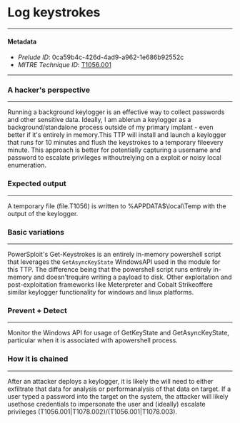 
# Log keystrokes

---

#### Metadata

- *Prelude ID*: 0ca59b4c-426d-4ad9-a962-1e686b92552c
- *MITRE Technique ID*: [T1056.001](https://attack.mitre.org/techniques/T1056/001/)

---

### A hacker's perspective

---

Running a background keylogger is an effective way to collect passwords and other sensitive data. Ideally, I am ablerun a keylogger as a background/standalone process outside of my primary implant - even better if it's entirely in memory.This TTP will install and launch a keylogger that runs for 10 minutes and flush the keystrokes to a temporary fileevery minute. This approach is better for potentially capturing a username and password to escalate privileges withoutrelying on a exploit or noisy local enumeration.

### Expected output

---

A temporary file (file.T1056) is written to %APPDATA$\local\Temp with the output of the keylogger.

### Basic variations

---

PowerSploit's Get-Keystrokes is an entirely in-memory powershell script that leverages the `GetAsyncKeyState` WindowsAPI used in the module for this TTP. The difference being that the powershell script runs entirely in-memory and doesn'trequire writing a payload to disk. Other exploitation and post-exploitation frameworks like Meterpreter and Cobalt Strikeoffere similar keylogger functionality for windows and linux platforms.

### Prevent + Detect

---

Monitor the Windows API for usage of GetKeyState and GetAsyncKeyState, particular when it is associated with apowershell process.

### How it is chained

---

After an attacker deploys a keylogger, it is likely the will need to either exfiltrate that data for analysis or performanalysis of that data on target. If a user typed a password into the target on the system, the attacker will likely usethose credentials to impersonate the user and (ideally) escalate privileges (T1056.001|T1078.002)/(T1056.001|T1078.003).
